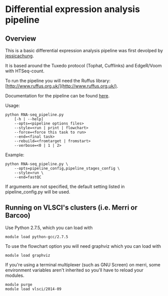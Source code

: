 
# Differential expression analysis pipeline

## Overview

This is a basic differential expression analysis pipeline was first devolped by [jessicachung](https://github.com/jessicachung/rna_seq_pipeline.git).

It is based around the Tuxedo protocol (Tophat, Cufflinks) and EdgeR/Voom with HTSeq-count.

To run the pipeline you will need the Ruffus library: [http://www.ruffus.org.uk/](http://www.ruffus.org.uk/).

Documentation for the pipeline can be found [here](https://bitbucket.org/jessicachung/rna_seq_pipeline/wiki/Home).

Usage: 
    
    python RNA-seq_pipeline.py
        [-h | --help]
        --opts=<pipeline options files>
        --style=<run | print | flowchart>
        --force=<force this task to run>
        --end=<final task>
        --rebuild=<fromtarget | fromstart>
        --verbose=<0 | 1 | 2>

Example:

    python RNA-seq_pipeline.py \
        --opts=pipeline_config,pipeline_stages_config \
        --style=run \
        --end=fastQC

If arguments are not specified, the default setting listed in pipeline_config.py will be used.

## Running on VLSCI's clusters (i.e. Merri or Barcoo)

Use Python 2.7.5, which you can load with

    module load python-gcc/2.7.5

To use the flowchart option you will need graphviz which you can load with

    module load graphviz
    
If you're using a terminal multiplexer (such as GNU Screen) on merri, some environment variables aren't inherited so you'll have to reload your modules.

    module purge
    module load vlsci/2014-09

